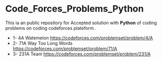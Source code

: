 # Code_Forces_Problems_Python
This ia an public repository for Accepted solution with **Python** of coding problems on coding codeforces  plateform .

- 1- 4A Watemelon
   https://codeforces.com/problemset/problem/4/A
- 2- 71A Way Too Long Words
   https://codeforces.com/problemset/problem/71/A
- 3- 231A Team
   https://codeforces.com/problemset/problem/231/A
  

